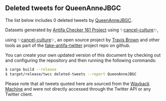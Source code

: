 ## Deleted tweets for QueenAnneJBGC

The list below includes 0 deleted tweets by
[QueenAnneJBGC](https://twitter.com/QueenAnneJBGC).



Datasets generated by [Antifa Checker 161 Project](https://twitter.com/antifacheck161) using ✨[cancel-culture](https://github.com/travisbrown/cancel-culture)✨,
 
using ✨[cancel-culture](https://github.com/travisbrown/cancel-culture)✨, an open source project by 
[Travis Brown](https://twitter.com/travisbrown) and other tools as part of the 
[fake-antifa-twitter](https://github.com/antifacheck161/fake-antifa-twitter) project repo on github.

You can create your own updated version of this document by checking out and configuring the
repository and then running the following commands:

```bash
$ cargo build --release
$ target/release/twcc deleted-tweets --report QueenAnneJBGC
```

Please note that all tweets quoted here are sourced from the
[Wayback Machine](https://web.archive.org) and were not directly accessed through the Twitter API or
any Twitter client.

